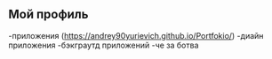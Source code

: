 ## Мой профиль
-приложения (https://andrey90yurievich.github.io/Portfokio/)
-диайн приложения
-бэкграутд приложений
-че за ботва
